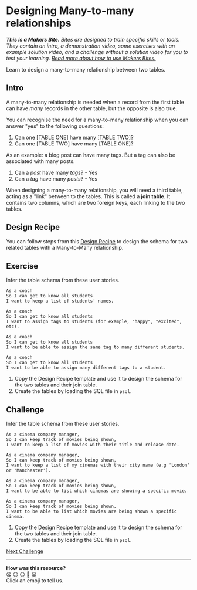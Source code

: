 # Designing Many-to-many relationships

_**This is a Makers Bite.** Bites are designed to train specific skills or
tools. They contain an intro, a demonstration video, some exercises with an
example solution video, and a challenge without a solution video for you to test
your learning. [Read more about how to use Makers
Bites.](https://github.com/makersacademy/course/blob/main/labels/bites.md)_

Learn to design a many-to-many relationship between two tables.

## Intro

A many-to-many relationship is needed when a record from the first table can have _many_ records in the other table, but the opposite is also true.

You can recognise the need for a many-to-many relationship when you can answer "yes" to the following questions:

1. Can one [TABLE ONE] have many [TABLE TWO]?
2. Can one [TABLE TWO] have many [TABLE ONE]?

As an example: a blog post can have many tags. But a tag can also be associated with many posts.

1. Can a _post_ have many _tags_? - Yes
1. Can a _tag_ have many _posts_? - Yes

When designing a many-to-many relationship, you will need a third table, acting as a "link" between to the tables. This is called a **join table**. It contains two columns, which are two foreign keys, each linking to the two tables.

## Design Recipe

You can follow steps from this [Design Recipe](../resources/two_tables_many_to_many_design_recipe_template.md) to design the schema for two related tables with a Many-to-Many relationship.

<!-- OMITTED -->

## Exercise

Infer the table schema from these user stories.

```
As a coach
So I can get to know all students
I want to keep a list of students' names.

As a coach
So I can get to know all students
I want to assign tags to students (for example, "happy", "excited", etc).

As a coach
So I can get to know all students
I want to be able to assign the same tag to many different students.

As a coach
So I can get to know all students
I want to be able to assign many different tags to a student.
```

1. Copy the Design Recipe template and use it to design the schema for the two tables and their join table.
2. Create the tables by loading the SQL file in `psql`.

## Challenge

Infer the table schema from these user stories.

```
As a cinema company manager,
So I can keep track of movies being shown,
I want to keep a list of movies with their title and release date.

As a cinema company manager,
So I can keep track of movies being shown,
I want to keep a list of my cinemas with their city name (e.g 'London' or 'Manchester').

As a cinema company manager,
So I can keep track of movies being shown,
I want to be able to list which cinemas are showing a specific movie.

As a cinema company manager,
So I can keep track of movies being shown,
I want to be able to list which movies are being shown a specific cinema.
```

1. Copy the Design Recipe template and use it to design the schema for the two tables and their join table.
2. Create the tables by loading the SQL file in `psql`.


[Next Challenge](05_repository_classes_many_to_many.md)

<!-- BEGIN GENERATED SECTION DO NOT EDIT -->

---

**How was this resource?**  
[😫](https://airtable.com/shrUJ3t7KLMqVRFKR?prefill_Repository=makersacademy/databases&prefill_File=joins/04_designing_many_to_many_relationships.md&prefill_Sentiment=😫) [😕](https://airtable.com/shrUJ3t7KLMqVRFKR?prefill_Repository=makersacademy/databases&prefill_File=joins/04_designing_many_to_many_relationships.md&prefill_Sentiment=😕) [😐](https://airtable.com/shrUJ3t7KLMqVRFKR?prefill_Repository=makersacademy/databases&prefill_File=joins/04_designing_many_to_many_relationships.md&prefill_Sentiment=😐) [🙂](https://airtable.com/shrUJ3t7KLMqVRFKR?prefill_Repository=makersacademy/databases&prefill_File=joins/04_designing_many_to_many_relationships.md&prefill_Sentiment=🙂) [😀](https://airtable.com/shrUJ3t7KLMqVRFKR?prefill_Repository=makersacademy/databases&prefill_File=joins/04_designing_many_to_many_relationships.md&prefill_Sentiment=😀)  
Click an emoji to tell us.

<!-- END GENERATED SECTION DO NOT EDIT -->
